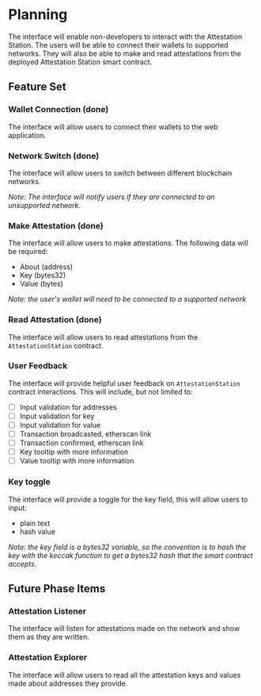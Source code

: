 # Planning

The interface will enable non-developers to interact with the Attestation Station. The users will be able to connect their wallets to supported networks. They will also be able to make and read attestations from the deployed Attestation Station smart contract.

## Feature Set

### Wallet Connection (done)

The interface will allow users to connect their wallets to the web application.

### Network Switch (done)

The interface will allow users to switch between different blockchain networks.

_Note: The interface will notify users if they are connected to an unsupported network._

### Make Attestation (done)

The interface will allow users to make attestations. The following data will be required:

- About (address)
- Key (bytes32)
- Value (bytes)

_Note: the user's wallet will need to be connected to a supported network_

### Read Attestation (done)

The interface will allow users to read attestations from the `AttestationStation` contract.

### User Feedback

The interface will provide helpful user feedback on `AttestationStation` contract interactions. This will include, but not limited to:

- [ ] Input validation for addresses
- [ ] Input validation for key
- [ ] Input validation for value
- [ ] Transaction broadcasted, etherscan link
- [ ] Transaction confirmed, etherscan link
- [ ] Key tooltip with more information
- [ ] Value tooltip with more information

### Key toggle

The interface will provide a toggle for the key field, this will allow users to input:

- plain text
- hash value

_Note: the key field is a bytes32 variable, so the convention is to hash the key with the keccak function to get a bytes32 hash that the smart contract accepts._

## Future Phase Items

### Attestation Listener

The interface will listen for attestations made on the network and show them as they are written.

### Attestation Explorer

The interface will allow users to read all the attestation keys and values made about addresses they provide.
